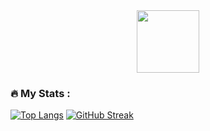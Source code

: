 <div id="header" align="center">
  <img src="https://media.giphy.com/media/M9gbBd9nbDrOTu1Mqx/giphy.gif" width="100"/>
</div>

### :fire: My Stats :
[![Top Langs](https://github-readme-stats.vercel.app/api/top-langs/?username=Nguyenybin2015&layout=compact&theme=dracula)](https://github.com/anuraghazra/github-readme-stats)
[![GitHub Streak](https://github-readme-streak-stats.herokuapp.com?user=Nguyenybin2015&theme=dracula)](https://git.io/streak-stats)
